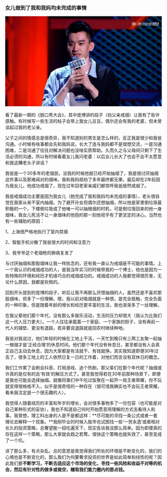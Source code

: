 ### 女儿做到了我和我妈均未完成的事情

![庞博](../img/jy-dad-1.jpg)

看了最新一期的《脱口秀大会》，其中庞博讲的段子（劝父亲戒烟）让我有了些许感触。有时候写一些生活的帖子会带上我女儿豆豆，偶尔还会有我的老婆，但未曾谈起过我的老父亲。

父子之间的情感总是很奇异，我不知道别的男生是怎么样的，反正我是很少和我爸沟通。小时候有啥事都会先和我妈说，长大了连与我妈都不是很想交流，一是沟通困难，二是沟通了往往对解决问题也没啥实质帮助。久而久之与父母间只剩下了生活必须的沟通，所以有时候看着女儿我问老婆：以后女儿长大了也会不会不太愿意和我这糟老头子讲话？

我爸是一个30多年的老烟民，没我的时候他就已经开始抽烟了，我是很讨厌抽烟这件事以及那难闻对的烟味。我和我妈规劝了多年最终都无果，最后却在2年前因为我女儿，他成功戒烟了，现在过年回老家亲戚们都惊呼我爸居然戒烟了。

我爸戒烟成功主要是因为我女儿（她完成了我和我妈均未完成的事情），老头很自觉在我家从来不室内抽烟。为了避开孙女但偶尔还想抽烟，所以他是家里倒垃圾最积极的一个，下楼倒垃圾成了他唯一可以抽根烟的时机，可是倒垃圾回来的他一身烟味，我女儿死活不让一身烟味的他抱的那一刻他视乎有了更坚定的决心。当然也有一些辅助的原因：

1、上海很严格地执行了室内禁烟

2、智能手机分散了我爸很大的时间和注意力

3、我爷爷这个老烟枪的肺病复发了

与讨厌抽烟和那股烟味让我一样执念的，还有我一直认为戒烟是不可能的事情。上一个我认识的戒烟成功的人，是我当年实习的时候带我的一个博士，他也是因为一些特殊的环境和经历才机缘巧合的戒烟成功的。戒烟成功的人我都觉得很厉害，无论什么原因，我都是钦佩的。

回到开头提到的庞博的段子，听后让我不再那么厌恨抽烟的人，虽然还是不喜欢那股烟味，但多了一份理解。嗯，我以前对吸烟就是一种恨，是完全抵触，完全负面的一种印象，但是随着年龄的增长和经历更丰富的生活，我也渐渐多了一丝理解。

在我父辈他们那个年代，没有那么多娱乐活动，生活的压力却很大（我认为比我们这一代人压力更大）。一个人往往承载着一个家庭、一个家族的担子，没有再前一代人的铺垫、更没有退路，若非要说退路就是回农村继续种地。

我爸对我说过，他们年轻的时候在工地上干活，一天忙到晚只有三两工友聚一起抽一根烟才是‘正经合理’的休息时间。他们那个年代没有休息日，甚至都没有人会真正自己主动去休息，因为大家都是有活就干、有钱就挣。其实我知道即便30年过去了，很多工地上的工人依然日复一日的工作着，对他们而言没有双休日的概念。

我们工作累了会刷会抖音、打局游戏、追个热剧，那父辈们在那个年代呢？抽烟或许真的是仅有的且‘有效’的解压方式了。甚至我觉得若在30年前那种场景下，即便是我也可能会选择抽烟。就像同事们中午吃过饭聚在一起开一局王者荣耀，你不玩就变得很格格不入，似乎是很奇怪的一种存在（很可惜我确实也不会玩王者荣耀，看来我注定是一个很无趣的人）。

我觉得人随着经历的丰富和年岁的增长，会对很多事物多了一份包容（也可能是对自己某种形式的妥协），我也不知道自己何时开始愿意用理解的方式去看待人和事。我曾想，理工科出身的人是不是都这样：**尽可能的寻找一条公式或者一套理论去解释一个现象。**我刚毕业的时候入股市也试图找一些‘一劳永逸’或者相对长久的投资策略，总奢望能一招吃遍天下，现实告诉我没那么简单。因为即便真的存在这样一个策略，那么大家就会趋之若鹜，很快这个策略也就失效了，甚至变成了一个坑。

讲了那么多，有点杂乱。总的意思是我觉得我们所处的环境是不断变化的，我们的心境也是不断变化的，那么我们为何要奢求投资的世界是如此简单和线性的呢？因此我们要**不断学习，不断去适应这个市场的变化，寻找一些风险和收益不对等的机会，然后有针对性的做多或做空，赚取我们能力圈内的那点钱。**
